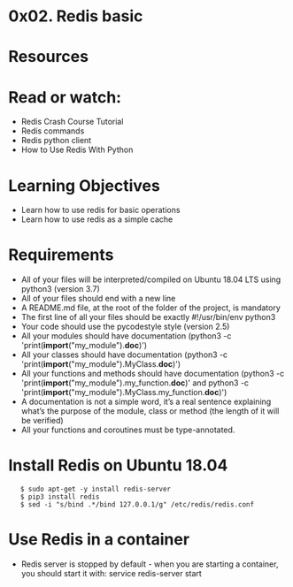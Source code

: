 # 0x02. Redis basic

# Resources
# Read or watch:

+ Redis Crash Course Tutorial
+ Redis commands
+ Redis python client
+ How to Use Redis With Python

# Learning Objectives
+ Learn how to use redis for basic operations
+ Learn how to use redis as a simple cache

# Requirements
+ All of your files will be interpreted/compiled on Ubuntu 18.04 LTS using python3 (version 3.7)
+ All of your files should end with a new line
+ A README.md file, at the root of the folder of the project, is mandatory
+ The first line of all your files should be exactly #!/usr/bin/env python3
+ Your code should use the pycodestyle style (version 2.5)
+ All your modules should have documentation (python3 -c 'print(__import__("my_module").__doc__)')
+ All your classes should have documentation (python3 -c 'print(__import__("my_module").MyClass.__doc__)')
+ All your functions and methods should have documentation (python3 -c 'print(__import__("my_module").my_function.__doc__)' and python3 -c 'print(__import__("my_module").MyClass.my_function.__doc__)')
+ A documentation is not a simple word, it’s a real sentence explaining what’s the purpose of the module, class or method (the length of it will be verified)
+ All your functions and coroutines must be type-annotated.

# Install Redis on Ubuntu 18.04
```
   $ sudo apt-get -y install redis-server
   $ pip3 install redis
   $ sed -i "s/bind .*/bind 127.0.0.1/g" /etc/redis/redis.conf
```
# Use Redis in a container
+ Redis server is stopped by default - when you are starting a container, you should start it with: service redis-server start
